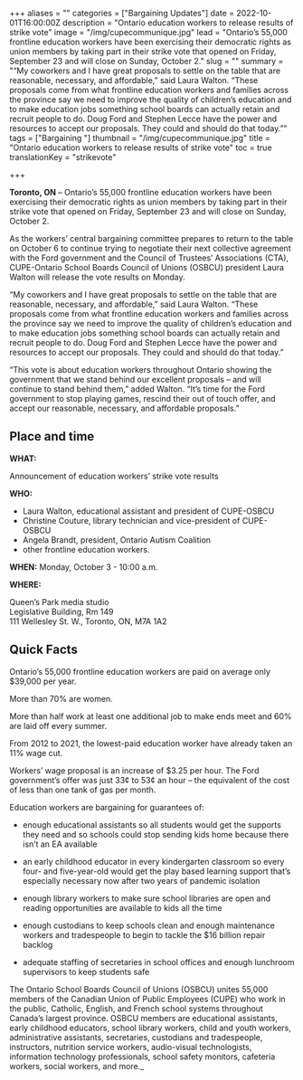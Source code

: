 +++
aliases = ""
categories = ["Bargaining Updates"]
date = 2022-10-01T16:00:00Z
description = "Ontario education workers to release results of strike vote"
image = "/img/cupecommunique.jpg"
lead = "Ontario’s 55,000 frontline education workers have been exercising their democratic rights as union members by taking part in their strike vote that opened on Friday, September 23 and will close on Sunday, October 2."
slug = ""
summary = "“My coworkers and I have great proposals to settle on the table that are reasonable, necessary, and affordable,” said Laura Walton. “These proposals come from what frontline education workers and families across the province say we need to improve the quality of children’s education and to make education jobs something school boards can actually retain and recruit people to do. Doug Ford and Stephen Lecce have the power and resources to accept our proposals. They could and should do that today.”"
tags = ["Bargaining "]
thumbnail = "/img/cupecommunique.jpg"
title = "Ontario education workers to release results of strike vote"
toc = true
translationKey = "strikevote"

+++

**Toronto, ON** – Ontario’s 55,000 frontline education workers have been exercising their democratic rights as union members by taking part in their strike vote that opened on Friday, September 23 and will close on Sunday, October 2.

As the workers’ central bargaining committee prepares to return to the table on October 6 to continue trying to negotiate their next collective agreement with the Ford government and the Council of Trustees’ Associations (CTA), CUPE-Ontario School Boards Council of Unions (OSBCU) president Laura Walton will release the vote results on Monday.

“My coworkers and I have great proposals to settle on the table that are reasonable, necessary, and affordable,” said Laura Walton. “These proposals come from what frontline education workers and families across the province say we need to improve the quality of children’s education and to make education jobs something school boards can actually retain and recruit people to do. Doug Ford and Stephen Lecce have the power and resources to accept our proposals. They could and should do that today.”

“This vote is about education workers throughout Ontario showing the government that we stand behind our excellent proposals – and will continue to stand behind them,” added Walton. “It’s time for the Ford government to stop playing games, rescind their out of touch offer, and accept our reasonable, necessary, and affordable proposals.”

## Place and time

**WHAT:** 

Announcement of education workers’ strike vote results

**WHO:** 

- Laura Walton, educational assistant and president of CUPE-OSBCU
- Christine Couture, library technician and vice-president of CUPE-OSBCU
- Angela Brandt, president, Ontario Autism Coalition
- other frontline education workers.

**WHEN:** Monday, October 3 - 10:00 a.m.

**WHERE:**

Queen’s Park media studio  
Legislative Building, Rm 149  
111 Wellesley St. W., Toronto, ON, M7A 1A2

## Quick Facts

Ontario’s 55,000 frontline education workers are paid on average only $39,000 per year.

More than 70% are women.

More than half work at least one additional job to make ends meet and 60% are laid off every summer.

From 2012 to 2021, the lowest-paid education worker have already taken an 11% wage cut.

Workers’ wage proposal is an increase of $3.25 per hour. The Ford government’s offer was just 33¢ to 53¢ an hour – the equivalent of the cost of less than one tank of gas per month.

Education workers are bargaining for guarantees of:

- enough educational assistants so all students would get the supports they need and so schools could stop sending kids home because there isn’t an EA available

- an early childhood educator in every kindergarten classroom so every four- and five-year-old would get the play based learning support that’s especially necessary now after two years of pandemic isolation

- enough library workers to make sure school libraries are open and reading opportunities are available to kids all the time

- enough custodians to keep schools clean and enough maintenance workers and tradespeople to begin to tackle the $16 billion repair backlog

- adequate staffing of secretaries in school offices and enough lunchroom supervisors to keep students safe

The Ontario School Boards Council of Unions (OSBCU) unites 55,000 members of the Canadian Union of Public Employees (CUPE) who work in the public, Catholic, English, and French school systems throughout Canada’s largest province. OSBCU members are educational assistants, early childhood educators, school library workers, child and youth workers, administrative assistants, secretaries, custodians and tradespeople, instructors, nutrition service workers, audio-visual technologists, information technology professionals, school safety monitors, cafeteria workers, social workers, and more._
